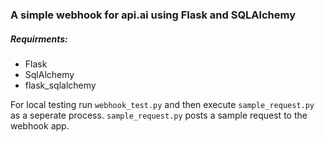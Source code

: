 ### A simple webhook for api.ai using Flask and SQLAlchemy 

##### Requirments:
* Flask
* SqlAlchemy
* flask_sqlalchemy


For local testing run `webhook_test.py` and then execute `sample_request.py` as a seperate process. `sample_request.py` posts a sample request to the webhook app.
